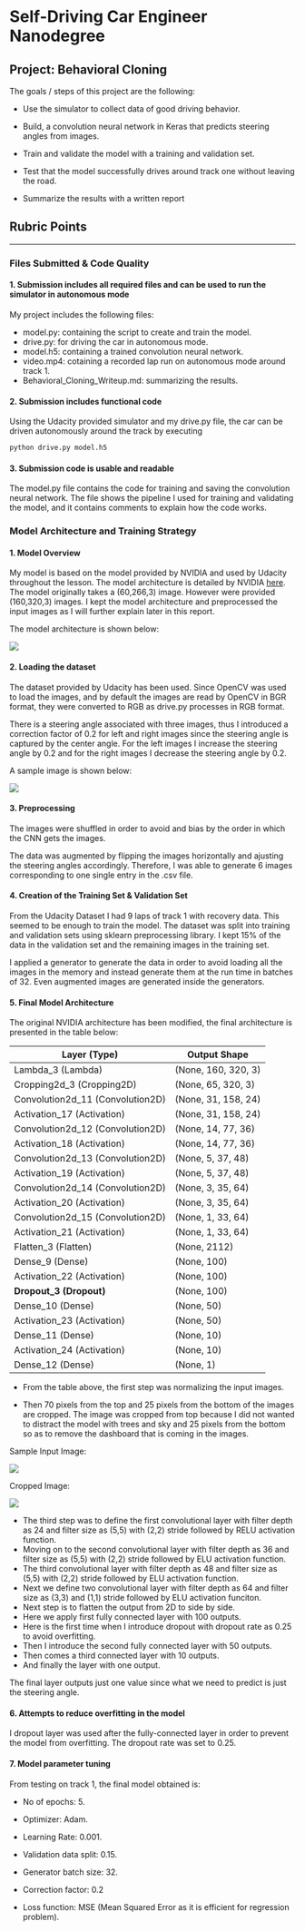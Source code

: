 # Self-Driving Car Engineer Nanodegree

## Project: **Behavioral Cloning**

The goals / steps of this project are the following:

* Use the simulator to collect data of good driving behavior.

* Build, a convolution neural network in Keras that predicts steering angles from images.

* Train and validate the model with a training and validation set.

* Test that the model successfully drives around track one without leaving the road.

* Summarize the results with a written report


[//]: # (Image References)

[image1]: ./examples/placeholder.png "Model Visualization"
[image2]: ./examples/placeholder.png "Grayscaling"
[image3]: ./examples/placeholder_small.png "Recovery Image"
[image4]: ./examples/placeholder_small.png "Recovery Image"
[image5]: ./examples/placeholder_small.png "Recovery Image"
[image6]: ./examples/placeholder_small.png "Normal Image"
[image7]: ./examples/placeholder_small.png "Flipped Image"


## Rubric Points

---
### Files Submitted & Code Quality

#### 1. Submission includes all required files and can be used to run the simulator in autonomous mode

My project includes the following files:
* model.py: containing the script to create and train the model.
* drive.py: for driving the car in autonomous mode.
* model.h5: containing a trained convolution neural network. 
* video.mp4: cotaining a recorded lap run on autonomous mode around track 1.
* Behavioral_Cloning_Writeup.md: summarizing the results.

#### 2. Submission includes functional code
Using the Udacity provided simulator and my drive.py file, the car can be driven autonomously around the track by executing 
```sh
python drive.py model.h5
```

#### 3. Submission code is usable and readable

The model.py file contains the code for training and saving the convolution neural network. The file shows the pipeline I used for training and validating the model, and it contains comments to explain how the code works.

### Model Architecture and Training Strategy

#### 1. Model Overview

My model is based on the model provided by NVIDIA and used by Udacity throughout the lesson. The model architecture is detailed by NVIDIA [here](https://images.nvidia.com/content/tegra/automotive/images/2016/solutions/pdf/end-to-end-dl-using-px.pdf). The model originally takes a (60,266,3) image. However were provided (160,320,3) images. I kept the model architecture and preprocessed the input images as I will further explain later in this report. 

The model architecture is shown below:

<img src="./images/NVIDIA.JPG">

#### 2. Loading the dataset

The dataset provided by Udacity has been used. Since OpenCV was used to load the images, and by default the images are read by OpenCV in BGR format, they were converted to RGB as drive.py processes in RGB format.

There is a steering angle associated with three images, thus I introduced a correction factor of 0.2 for left and right images since the steering angle is captured by the center angle. For the left images I increase the steering angle by 0.2 and for the right images I decrease the steering angle by 0.2.

A sample image is shown below:

<img src="./images/center_2016_12_01_13_31_15_513.jpg">

#### 3. Preprocessing

The images were shuffled in order to avoid and bias by the order in which the CNN gets the images. 

The data was augmented by flipping the images horizontally and ajusting the steering angles accordingly. Therefore, I was able to generate 6 images corresponding to one single entry in the .csv file.

#### 4. Creation of the Training Set & Validation Set

From the Udacity Dataset I had 9 laps of track 1 with recovery data. This seemed to be enough to train the model. The dataset was split into training and validation sets using sklearn preprocessing library. I kept 15% of the data in the validation set and the remaining images in the training set.


I applied a generator to generate the data in order to avoid loading all the images in the memory and instead generate them at the run time in batches of 32. Even augmented images are generated inside the generators.

#### 5. Final Model Architecture

The original NVIDIA architecture has been modified, the final architecture is presented in the table below:

|           Layer (Type)           |             Output Shape             |
|----------------------------------|--------------------------------------|
| Lambda_3 (Lambda)                | (None, 160, 320, 3)                  |
| Cropping2d_3 (Cropping2D)        | (None, 65, 320, 3)                   |
| Convolution2d_11 (Convolution2D) | (None, 31, 158, 24)                  |
| Activation_17 (Activation)       | (None, 31, 158, 24)                  |
| Convolution2d_12 (Convolution2D) | (None, 14, 77, 36)                   |
| Activation_18 (Activation)       | (None, 14, 77, 36)                   |
| Convolution2d_13 (Convolution2D) | (None, 5, 37, 48)                    |
| Activation_19 (Activation)       | (None, 5, 37, 48)                    |
| Convolution2d_14 (Convolution2D) | (None, 3, 35, 64)                    |
| Activation_20 (Activation)       | (None, 3, 35, 64)                    |
| Convolution2d_15 (Convolution2D) | (None, 1, 33, 64)                    |
| Activation_21 (Activation)       | (None, 1, 33, 64)                    |
| Flatten_3 (Flatten)              | (None, 2112)                         |
| Dense_9 (Dense)                  | (None, 100)                          |
| Activation_22 (Activation)       | (None, 100)                          |          
| **Dropout_3 (Dropout)**          | (None, 100)                          |
| Dense_10 (Dense)                 | (None, 50)                           |
| Activation_23 (Activation)       | (None, 50)                           |
| Dense_11 (Dense)                 | (None, 10)                           |
| Activation_24 (Activation)       | (None, 10)                           |
| Dense_12 (Dense)                 | (None, 1)                            |

* From the table above, the first step was normalizing the input images.

* Then 70 pixels from the top and 25 pixels from the bottom of the images are cropped. The image was cropped from top because I did not wanted to distract the model with trees and sky and 25 pixels from the bottom so as to remove the dashboard that is coming in the images.

Sample Input Image:

<img src="./images/center_2016_12_01_13_32_53_357.jpg">   

Cropped Image:

<img src="./images/center_2016_12_01_13_32_53_357_cropped.jpg">


* The third step was to define the first convolutional layer with filter depth as 24 and filter size as (5,5) with (2,2) stride followed by RELU activation function.
* Moving on to the second convolutional layer with filter depth as 36 and filter size as (5,5) with (2,2) stride followed by ELU activation function. 
* The third convolutional layer with filter depth as 48 and filter size as (5,5) with (2,2) stride followed by ELU activation function.
* Next we define two convolutional layer with filter depth as 64 and filter size as (3,3) and (1,1) stride followed by ELU activation funciton.
* Next step is to flatten the output from 2D to side by side.
* Here we apply first fully connected layer with 100 outputs.
* Here is the first time when I introduce dropout with dropout rate as 0.25 to avoid overfitting.
* Then I introduce the second fully connected layer with 50 outputs.
* Then comes a third connected layer with 10 outputs.
* And finally the layer with one output.

The final layer outputs just one value since what we need to predict is just the steering angle.

#### 6. Attempts to reduce overfitting in the model

I dropout layer was used after the fully-connected layer in order to prevent the model from overfitting. The dropout rate was set to 0.25.

#### 7. Model parameter tuning

From testing on track 1, the final model obtained is:

* No of epochs: 5.

* Optimizer: Adam.

* Learning Rate: 0.001.

* Validation data split: 0.15.

* Generator batch size: 32.

* Correction factor: 0.2

* Loss function: MSE (Mean Squared Error as it is efficient for regression problem).
